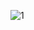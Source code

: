![1](https://user-images.githubusercontent.com/81361291/197730175-adb029cb-79e5-4b12-ad55-7e0bfc714a11.PNG)
